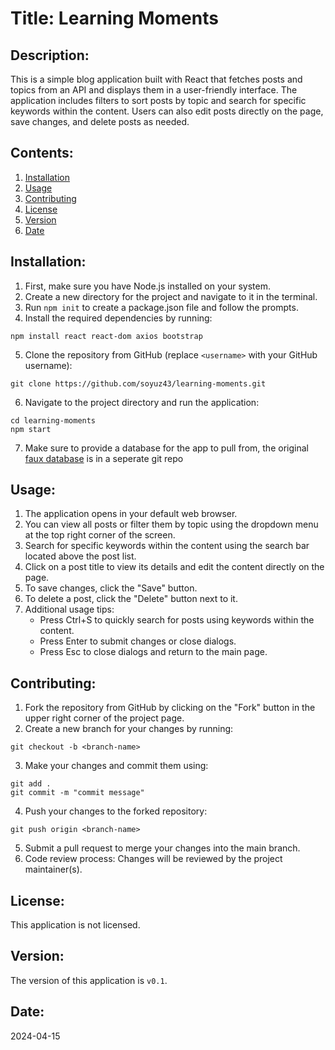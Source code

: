 # Title: Learning Moments 

## Description:
This is a simple blog application built with React that fetches posts and topics from an API and displays them in a user-friendly interface. The application includes filters to sort posts by topic and search for specific keywords within the content. Users can also edit posts directly on the page, save changes, and delete posts as needed.

## Contents:
1. [Installation](#installation)
2. [Usage](#usage)
3. [Contributing](#contributing)
4. [License](#license)
5. [Version](#version)
6. [Date](#date)

## Installation:
1. First, make sure you have Node.js installed on your system.
2. Create a new directory for the project and navigate to it in the terminal.
3. Run `npm init` to create a package.json file and follow the prompts.
4. Install the required dependencies by running:
```
npm install react react-dom axios bootstrap
```
5. Clone the repository from GitHub (replace `<username>` with your GitHub username):
```
git clone https://github.com/soyuz43/learning-moments.git
```
6. Navigate to the project directory and run the application:
```
cd learning-moments
npm start
```
7. Make sure to provide a database for the app to pull from, the original [faux database](https://github.com/soyuz43/learning-moments-api) is in a seperate git repo

## Usage:
1. The application opens in your default web browser.
2. You can view all posts or filter them by topic using the dropdown menu at the top right corner of the screen.
3. Search for specific keywords within the content using the search bar located above the post list.
4. Click on a post title to view its details and edit the content directly on the page.
5. To save changes, click the "Save" button.
6. To delete a post, click the "Delete" button next to it.
7. Additional usage tips:
   * Press Ctrl+S to quickly search for posts using keywords within the content.
   * Press Enter to submit changes or close dialogs.
   * Press Esc to close dialogs and return to the main page.

## Contributing:
1. Fork the repository from GitHub by clicking on the "Fork" button in the upper right corner of the project page.
2. Create a new branch for your changes by running:
```
git checkout -b <branch-name>
```
3. Make your changes and commit them using:
```
git add .
git commit -m "commit message"
```
4. Push your changes to the forked repository:
```
git push origin <branch-name>
```
5. Submit a pull request to merge your changes into the main branch.
6. Code review process: Changes will be reviewed by the project maintainer(s).

## License:
This application is not licensed.

## Version:
The version of this application is `v0.1`.
## Date:
2024-04-15
